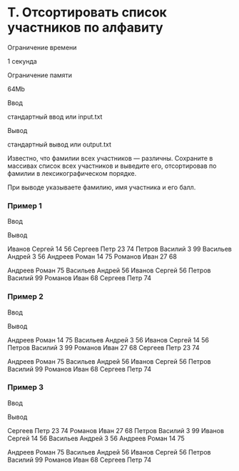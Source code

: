 T. Отсортировать список участников по алфавиту
==============================================

Ограничение времени

1 секунда

Ограничение памяти

64Mb

Ввод

стандартный ввод или input.txt

Вывод

стандартный вывод или output.txt

Известно, что фамилии всех участников — различны. Сохраните в массивах список всех участников и выведите его, отсортировав по фамилии в лексикографическом порядке.

При выводе указываете фамилию, имя участника и его балл.

### Пример 1

Ввод

Вывод

Иванов Сергей 14 56
Сергеев Петр 23 74
Петров Василий 3 99
Васильев Андрей 3 56
Андреев Роман 14 75
Романов Иван 27 68

Андреев Роман 75
Васильев Андрей 56
Иванов Сергей 56
Петров Василий 99
Романов Иван 68
Сергеев Петр 74

### Пример 2

Ввод

Вывод

Андреев Роман 14 75
Васильев Андрей 3 56
Иванов Сергей 14 56
Петров Василий 3 99
Романов Иван 27 68
Сергеев Петр 23 74

Андреев Роман 75
Васильев Андрей 56
Иванов Сергей 56
Петров Василий 99
Романов Иван 68
Сергеев Петр 74

### Пример 3

Ввод

Вывод

Сергеев Петр 23 74
Романов Иван 27 68
Петров Василий 3 99
Иванов Сергей 14 56
Васильев Андрей 3 56
Андреев Роман 14 75

Андреев Роман 75
Васильев Андрей 56
Иванов Сергей 56
Петров Василий 99
Романов Иван 68
Сергеев Петр 74